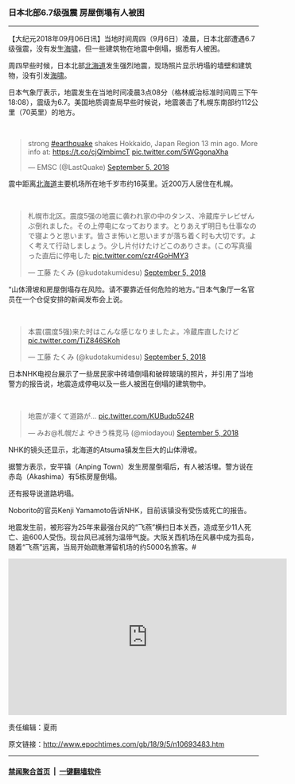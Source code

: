 ### 日本北部6.7级强震 房屋倒塌有人被困
------------------------

<p>【大纪元2018年09月06日讯】当地时间周四（9月6日）凌晨，日本北部遭遇6.7级强震，没有发生<a href="http://www.epochtimes.com/gb/tag/%E6%B5%B7%E5%95%B8.html">海啸</a>，但一些建筑物在地震中倒塌，据悉有人被困。</p>
<p>周四早些时候，日本北部<a href="http://www.epochtimes.com/gb/tag/%E5%8C%97%E6%B5%B7%E9%81%93.html">北海道</a>发生强烈地震，现场照片显示坍塌的墙壁和建筑物，没有引发<a href="http://www.epochtimes.com/gb/tag/%E6%B5%B7%E5%95%B8.html">海啸</a>。</p>
<p>日本气象厅表示，地震发生在当地时间凌晨3点08分（格林威治标准时间周三下午18:08），震级为6.7。美国地质调查局早些时候说，地震袭击了札幌东南部约112公里（70英里）的地方。</p>
</p>
<p>&nbsp;</p>
<blockquote class="twitter-tweet" data-lang="en">
<p dir="ltr" lang="en">strong <a href="https://twitter.com/hashtag/earthquake?src=hash&amp;ref_src=twsrc%5Etfw">#earthquake</a> shakes Hokkaido, Japan Region 13 min ago. More info at: <a href="https://t.co/cjQlmbimcT">https://t.co/cjQlmbimcT</a> <a href="https://t.co/5WGgonaXha">pic.twitter.com/5WGgonaXha</a></p>
<p>— EMSC (@LastQuake) <a href="https://twitter.com/LastQuake/status/1037405409538134016?ref_src=twsrc%5Etfw">September 5, 2018</a></p></blockquote>
<p><script async src="https://platform.twitter.com/widgets.js" charset="utf-8"></script>
<p>震中距离<a href="http://www.epochtimes.com/gb/tag/%E5%8C%97%E6%B5%B7%E9%81%93.html">北海道</a>主要机场所在地千岁市约16英里。近200万人居住在札幌。</p>
</p>
<p>&nbsp;</p>
<blockquote class="twitter-tweet" data-lang="en">
<p dir="ltr" lang="ja">札幌市北区。震度5强の地震に袭われ家の中のタンス、冷蔵库テレビぜんぶ倒れました。その上停电になっております。とりあえず明日も仕事なので寝ようと思います。皆さま怖いと思いますが落ち着く时も大切です。よく考えて行动しましょう。少し片付けたけどこのありさま。(この写真撮った直后に停电した <a href="https://t.co/czr4GoHMY3">pic.twitter.com/czr4GoHMY3</a></p>
<p>— 工藤 たくみ (@kudotakumidesu) <a href="https://twitter.com/kudotakumidesu/status/1037411864236322816?ref_src=twsrc%5Etfw">September 5, 2018</a></p></blockquote>
<p><script async src="https://platform.twitter.com/widgets.js" charset="utf-8"></script>
<p>“山体滑坡和房屋倒塌存在风险。请不要靠近任何危险的地方。”日本气象厅一名官员在一个仓促安排的新闻发布会上说。</p>
</p>
<p>&nbsp;</p>
<blockquote class="twitter-tweet" data-lang="en">
<p dir="ltr" lang="ja">本震(震度5强)来た时はこんな感じなりましたよ。冷蔵库直したけど <a href="https://t.co/TiZ846SKoh">pic.twitter.com/TiZ846SKoh</a></p>
<p>— 工藤 たくみ (@kudotakumidesu) <a href="https://twitter.com/kudotakumidesu/status/1037413925363507200?ref_src=twsrc%5Etfw">September 5, 2018</a></p></blockquote>
<p><script async src="https://platform.twitter.com/widgets.js" charset="utf-8"></script>
<p>日本NHK电视台展示了一些居民家中砖墙倒塌和破碎玻璃的照片，并引用了当地警方的报告说，地震造成停电以及一些人被困在倒塌的建筑物中。</p>
</p>
<p>&nbsp;</p>
<blockquote class="twitter-tweet" data-lang="en">
<p dir="ltr" lang="ja">地震が凄くて道路が… <a href="https://t.co/KUBudp524R">pic.twitter.com/KUBudp524R</a></p>
<p>— みお@札幌だよ やきう株竞马 (@miodayou) <a href="https://twitter.com/miodayou/status/1037409409075269632?ref_src=twsrc%5Etfw">September 5, 2018</a></p></blockquote>
<p><script async src="https://platform.twitter.com/widgets.js" charset="utf-8"></script>
<p>NHK的镜头还显示，北海道的Atsuma镇发生巨大的山体滑坡。</p>
<p>据警方表示，安平镇（Anping Town）发生房屋倒塌后，有人被活埋。警方说在赤岛（Akashima）有5栋房屋倒塌。</p>
<p>还有报导说道路坍塌。</p>
<p>Noborito的官员Kenji Yamamoto告诉NHK，目前该镇没有受伤或死亡的报告。</p>
<p>地震发生前，被形容为25年来最强台风的“飞燕”横扫日本关西，造成至少11人死亡、逾600人受伤。现台风已减弱为温带气旋。大阪关西机场在风暴中成为孤岛，随着“飞燕”远离，当局开始疏散滞留机场的约5000名旅客。#</p>
<p><iframe src="https://www.youtube.com/embed/Pit3sD8AIQQ?rel=0" width="560" height="315" frameborder="0" allowfullscreen="allowfullscreen"></iframe></p>
<p>责任编辑：夏雨</p>

原文链接：http://www.epochtimes.com/gb/18/9/5/n10693483.htm


------------------------
#### [禁闻聚合首页](https://github.com/gfw-breaker/banned-news/blob/master/README.md) &nbsp;|&nbsp;  [一键翻墙软件](https://github.com/gfw-breaker/nogfw/blob/master/README.md)